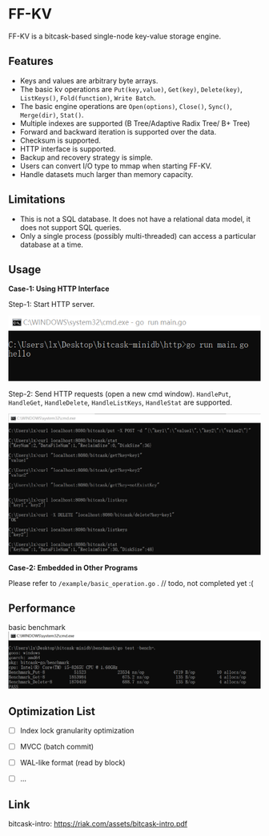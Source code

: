 # FF-KV

FF-KV is a bitcask-based single-node key-value storage engine.

## Features

- Keys and values are arbitrary byte arrays.
- The basic kv operations are `Put(key,value)`, `Get(key)`, `Delete(key)`, `ListKeys()`, `Fold(function)`, `Write Batch`.
- The basic engine operations are `Open(options)`, `Close()`, `Sync()`, `Merge(dir)`, `Stat()`.
- Multiple indexes are supported (B Tree/Adaptive Radix Tree/ B+ Tree)
- Forward and backward iteration is supported over the data.
- Checksum is supported.
- HTTP interface is supported.
- Backup and recovery strategy is simple.
- Users can convert I/O type to mmap when starting FF-KV.
- Handle datasets much larger than memory capacity.

## Limitations

- This is not a SQL database. It does not have a relational data model, it does not support SQL queries.
- Only a single process (possibly multi-threaded) can access a particular database at a time.

## Usage

**Case-1: Using HTTP Interface**

Step-1: Start HTTP server.

![http-1](/imgs/http1-setup.png)

Step-2: Send HTTP requests (open a new cmd window).
 `HandlePut`, `HandleGet`, `HandleDelete`, `HandleListKeys`, `HandleStat`  are supported.

![http-2](/imgs/http2-curl.png)

**Case-2: Embedded in Other Programs**

Please refer to `/example/basic_operation.go` .  // todo, not completed yet :(

## Performance

basic benchmark
![benchmark](/imgs/benchmark.png)

## Optimization List

- [ ] Index lock granularity optimization

- [ ] MVCC (batch commit)

- [ ] WAL-like format (read by block)
- [ ] ...

## Link

bitcask-intro: https://riak.com/assets/bitcask-intro.pdf
